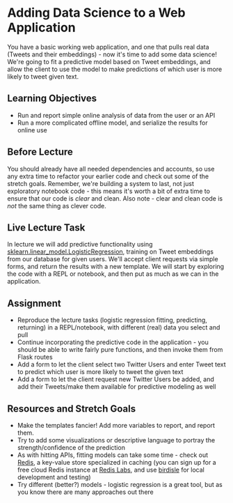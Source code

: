 # Adding Data Science to a Web Application

You have a basic working web application, and one that pulls real data (Tweets
and their embeddings) - now it's time to add some data science! We're going to
fit a predictive model based on Tweet embeddings, and allow the client to use
the model to make predictions of which user is more likely to tweet given text.

## Learning Objectives

- Run and report simple online analysis of data from the user or an API
- Run a more complicated offline model, and serialize the results for online use

## Before Lecture

You should already have all needed dependencies and accounts, so use any extra
time to refactor your earlier code and check out some of the stretch goals.
Remember, we're building a system to last, not just exploratory notebook code -
this means it's worth a bit of extra time to ensure that our code is *clear* and
clean. Also note - clear and clean code is *not* the same thing as clever code.

## Live Lecture Task

In lecture we will add predictive functionality using
[sklearn.linear_model.LogisticRegression](https://scikit-learn.org/stable/modules/generated/sklearn.linear_model.LogisticRegression.html),
training on Tweet embeddings from our database for given users. We'll accept
client requests via simple forms, and return the results with a new template. We
will start by exploring the code with a REPL or notebook, and then put as much
as we can in the application.

## Assignment

- Reproduce the lecture tasks (logistic regression fitting, predicting,
  returning) in a REPL/notebook, with different (real) data you select and pull
- Continue incorporating the predictive code in the application - you should be
  able to write fairly pure functions, and then invoke them from Flask routes
- Add a form to let the client select two Twitter Users and enter Tweet text to
  predict which user is more likely to tweet the given text
- Add a form to let the client request new Twitter Users be added, and add their
  Tweets/make them available for predictive modeling as well

## Resources and Stretch Goals

- Make the templates fancier! Add more variables to report, and report them.
- Try to add some visualizations or descriptive language to portray the
  strength/confidence of the prediction
- As with hitting APIs, fitting models can take some time - check out
  [Redis](https://github.com/andymccurdy/redis-py), a key-value store
  specialized in caching (you can sign up for a free cloud Redis instance at
  [Redis Labs](https://redislabs.com), and use
  [birdisle](https://birdisle.readthedocs.io/en/latest/) for local development
  and testing)
- Try different (better?) models - logistic regression is a great tool, but as
  you know there are many approaches out there
